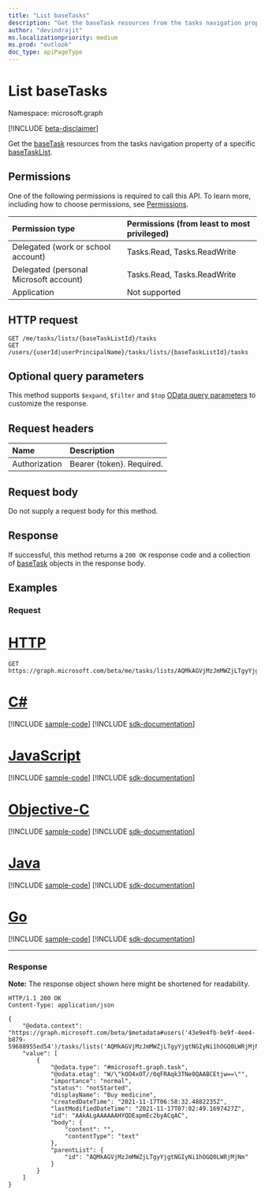 ```yaml
---
title: "List baseTasks"
description: "Get the baseTask resources from the tasks navigation property of a specific baseTaskList."
author: "devindrajit"
ms.localizationpriority: medium
ms.prod: "outlook"
doc_type: apiPageType
---
```


# List baseTasks
Namespace: microsoft.graph

[!INCLUDE [beta-disclaimer](../../includes/beta-disclaimer.md)]

Get the [baseTask](../resources/basetask.md) resources from the tasks navigation property of a specific [baseTaskList](../resources/basetasklist.md).

## Permissions
One of the following permissions is required to call this API. To learn more, including how to choose permissions, see [Permissions](/graph/permissions-reference).

|Permission type|Permissions (from least to most privileged)|
|:---|:---|
|Delegated (work or school account)|Tasks.Read, Tasks.ReadWrite|
|Delegated (personal Microsoft account)|Tasks.Read, Tasks.ReadWrite|
|Application|Not supported|

## HTTP request

<!-- {
  "blockType": "ignored"
}
-->
``` http
GET /me/tasks/lists/{baseTaskListId}/tasks
GET /users/{userId|userPrincipalName}/tasks/lists/{baseTaskListId}/tasks
```

## Optional query parameters
This method supports `$expand`, `$filter` and `$top`  [OData query parameters](/graph/query-parameters) to customize the response.

## Request headers
|Name|Description|
|:---|:---|
|Authorization|Bearer {token}. Required.|

## Request body
Do not supply a request body for this method.

## Response

If successful, this method returns a `200 OK` response code and a collection of [baseTask](../resources/basetask.md) objects in the response body.

## Examples

### Request

# [HTTP](#tab/http)
<!-- {
  "blockType": "request",
  "name": "list_basetask"
}
-->
``` http
GET https://graph.microsoft.com/beta/me/tasks/lists/AQMkAGVjMzJmMWZjLTgyYjgtNGIyNi1hOGQ0LWRjMjNm/tasks
```
# [C#](#tab/csharp)
[!INCLUDE [sample-code](../includes/snippets/csharp/list-basetask-csharp-snippets.md)]
[!INCLUDE [sdk-documentation](../includes/snippets/snippets-sdk-documentation-link.md)]

# [JavaScript](#tab/javascript)
[!INCLUDE [sample-code](../includes/snippets/javascript/list-basetask-javascript-snippets.md)]
[!INCLUDE [sdk-documentation](../includes/snippets/snippets-sdk-documentation-link.md)]

# [Objective-C](#tab/objc)
[!INCLUDE [sample-code](../includes/snippets/objc/list-basetask-objc-snippets.md)]
[!INCLUDE [sdk-documentation](../includes/snippets/snippets-sdk-documentation-link.md)]

# [Java](#tab/java)
[!INCLUDE [sample-code](../includes/snippets/java/list-basetask-java-snippets.md)]
[!INCLUDE [sdk-documentation](../includes/snippets/snippets-sdk-documentation-link.md)]

# [Go](#tab/go)
[!INCLUDE [sample-code](../includes/snippets/go/list-basetask-go-snippets.md)]
[!INCLUDE [sdk-documentation](../includes/snippets/snippets-sdk-documentation-link.md)]

---



### Response
**Note:** The response object shown here might be shortened for readability.
<!-- {
  "blockType": "response",
  "truncated": true,
  "@odata.type": "Collection(microsoft.graph.baseTask)"
}
-->
``` http
HTTP/1.1 200 OK
Content-Type: application/json

{
    "@odata.context": "https://graph.microsoft.com/beta/$metadata#users('43e9e4fb-be9f-4ee4-b879-59688955ed54')/tasks/lists('AQMkAGVjMzJmMWZjLTgyYjgtNGIyNi1hOGQ0LWRjMjNm')/tasks",
    "value": [
        {
            "@odata.type": "#microsoft.graph.task",
            "@odata.etag": "W/\"kOO4xOT//0qFRAqk3TNe0QAABCEtjw==\"",
            "importance": "normal",
            "status": "notStarted",
            "displayName": "Buy medicine",
            "createdDateTime": "2021-11-17T06:58:32.4882235Z",
            "lastModifiedDateTime": "2021-11-17T07:02:49.1697427Z",
            "id": "AAkALgAAAAAAHYQDEapmEc2byACqAC",
            "body": {
                "content": "",
                "contentType": "text"
            },
            "parentList": {
                "id": "AQMkAGVjMzJmMWZjLTgyYjgtNGIyNi1hOGQ0LWRjMjNm"
            }
        }
    ]
}
```

